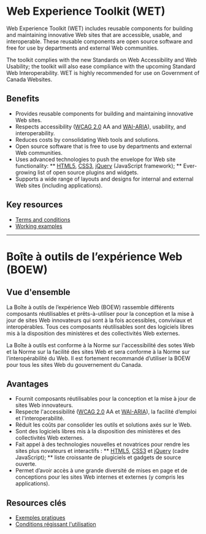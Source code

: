 # Web Experience Toolkit (WET)

Web Experience Toolkit (WET) includes reusable components for building and maintaining innovative Web sites that are accessible, usable, and interoperable. These reusable components are open source software and free for use by departments and external Web communities.  

The toolkit complies with the new Standards on Web Accessibility and Web Usability; the toolkit will also ease compliance with the upcoming Standard Web Interoperability. WET is highly recommended for use on Government of Canada Websites.

## Benefits

* Provides reusable components for building and maintaining innovative Web sites.
* Respects accessibility ([WCAG 2.0](http://www.w3.org/TR/WCAG20/) AA and [WAI-ARIA](http://www.w3.org/TR/wai-aria/)), usability, and interoperability.
* Reduces costs by consolidating Web tools and solutions.
* Open source software that is free to use by departments and external Web communities.
* Uses advanced technologies to push the envelope for Web site functionality:
** [HTML5](http://www.w3.org/TR/html5/), [CSS3](http://www.w3.org/Style/CSS/current-work), [jQuery](http://jquery.com/) (JavaScript framework);
** Ever-growing list of open source plugins and widgets.
* Supports a wide range of layouts and designs for internal and external Web sites (including applications).

## Key resources

* [Terms and conditions](http://www.tbs.gc.ca/ws-nw/wet-boew/terms)
* [Working examples](http://wet-boew.github.com/wet-boew/demos/index-eng.html)

-------------------------------------------------------------------

# Boîte à outils de l’expérience Web (BOEW)

## Vue d'ensemble

La Boîte à outils de l’expérience Web (BOEW) rassemble différents composants réutilisables et prêts-à-utiliser pour la conception et la mise à jour de sites Web innovateurs qui sont à la fois accessibles, conviviaux et interopérables. Tous ces composants réutilisables sont des logiciels libres mis à la disposition des ministères et des collectivités Web externes. 

La Boîte à outils est conforme à la Norme sur l'accessibilité des sotes Web et la Norme sur la facilité des sites Web et sera conforme à la Norme sur l’interopérabilité du Web. Il est fortement recommandé d’utiliser la BOEW pour tous les sites Web du gouvernement du Canada.

## Avantages

* Fournit composants réutilisables pour la conception et la mise à jour de sites Web innovateurs.
* Respecte l'accessibilité ([WCAG 2.0](http://www.w3.org/Translations/WCAG20-fr) AA et [WAI-ARIA](http://www.w3.org/TR/wai-aria/)), la facilité d’emploi et l'interoperabilité.
* Réduit les coûts par consolider les outils et solutions axés sur le Web. 
* Sont des logiciels libres mis à la disposition des ministères et des collectivités Web externes.
* Fait appel à des technologies nouvelles et novatrices pour rendre les sites plus novateurs et interactifs :
** [HTML5](http://www.w3.org/TR/html5/), [CSS3](http://www.w3.org/Style/CSS/current-work#CSS3) et [jQuery](http://jquery.com/) (cadre JavaScript); 
** liste croissante de plugiciels et gadgets de source ouverte.
* Permet d’avoir accès à une grande diversité de mises en page et de conceptions pour les sites Web internes et externes (y compris les applications). 

## Resources clés

* [Exemples pratiques](http://wet-boew.github.com/wet-boew/demos/index-fra.html)
* [Conditions régissant l'utilisation](http://www.sct.gc.ca/ws-nw/wet-boew/conditions)